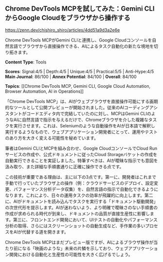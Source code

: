 ## Chrome DevTools MCPを試してみた：Gemini CLIからGoogle Cloudをブラウザから操作する

https://zenn.dev/chishiro_shiro/articles/4dd51a9d3a2e6e

Chrome DevTools MCPがGemini CLIと連携し、Google Cloudコンソールを自然言語でブラウザから直接操作できる、AIによるタスク自動化の新たな境地を切り拓きます。

**Content Type**: Tools

**Scores**: Signal:4/5 | Depth:4/5 | Unique:4/5 | Practical:5/5 | Anti-Hype:4/5
**Main Journal**: 86/100 | **Annex Potential**: 84/100 | **Overall**: 84/100

**Topics**: [[Chrome DevTools MCP, Gemini CLI, Google Cloud Automation, Browser Automation, AI in Operations]]

「Chrome DevTools MCP」は、AIがウェブブラウザを直接操作可能にする画期的なツールとして公開プレビューが開始されました。従来のAIコーディングアシスタントがコードエディタ内で完結していたのに対し、MCPはGemini CLIのようなAIに自然言語で指示を与えるだけで、Chromeブラウザを介した複雑なタスクを実行させます。これは、Seleniumのような自動操作をAIが日本語で解釈し実行するようなもので、ウェブアプリケーション開発者にとって、運用やテストのあり方を大きく変える可能性を秘めています。

筆者はGemini CLIとMCPを組み合わせ、Google CloudコンソールでCloud Runサービスの作成や、公式ドキュメントに従ったCloud Storageバケットの作成を自動実行できることを実証しました。特筆すべきは、AIが曖昧な指示でも意図を汲み取り、また詳細な手順書通りに正確に操作できる点です。

この技術が重要である理由は、主に以下の3点です。第一に、開発者はこれまで手動で行っていたブラウザ上の操作（例：クラウドサービスのデプロイ、設定変更、パフォーマンス分析データ収集）を、自然言語の指示で自動化できるようになります。これにより、日々の運用タスクの効率が飛躍的に向上します。第二に、AIがドキュメントを読み込んでタスクを実行する「ドキュメント駆動開発」の次世代形を提示します。AIが迷わないよう、より明確で曖昧さのない手順書の作成が求められる時代が到来し、ドキュメントの品質が直接生産性に影響します。第三に、フロントエンド開発において、UIテストの自動化やパフォーマンス分析の取得、さらにはスクリーンショットの自動生成など、手作業の多いプロセスをAIが代替する道を開きます。

Chrome DevTools MCPはまだプレビュー版ですが、AIによるブラウザ操作が当たり前になる「映画のような」未来の片鱗を示しており、ウェブアプリケーション開発における自動化と生産性の可能性を大きく広げるでしょう。